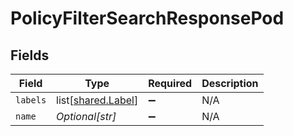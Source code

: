 # PolicyFilterSearchResponsePod


## Fields

| Field                                                  | Type                                                   | Required                                               | Description                                            |
| ------------------------------------------------------ | ------------------------------------------------------ | ------------------------------------------------------ | ------------------------------------------------------ |
| `labels`                                               | list[[shared.Label](undefined/models/shared/label.md)] | :heavy_minus_sign:                                     | N/A                                                    |
| `name`                                                 | *Optional[str]*                                        | :heavy_minus_sign:                                     | N/A                                                    |